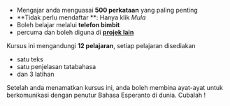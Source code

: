 - Mengajar anda menguasai **500 perkataan** yang paling penting
- **Tidak perlu mendaftar **: Hanya klik  *Mula*
- Boleh belajar melalui **telefon bimbit**
- percuma dan boleh diguna di **[projek lain ](https://github.com/Esperanto/kurso-zagreba-metodo)**

Kursus ini mengandungi **12 pelajaran**, setiap pelajaran disediakan

- satu teks
- satu penjelasan tatabahasa
- dan 3 latihan

Setelah anda menamatkan kursus ini, anda boleh membina ayat-ayat untuk berkomunikasi dengan penutur Bahasa Esperanto di dunia. Cubalah !
